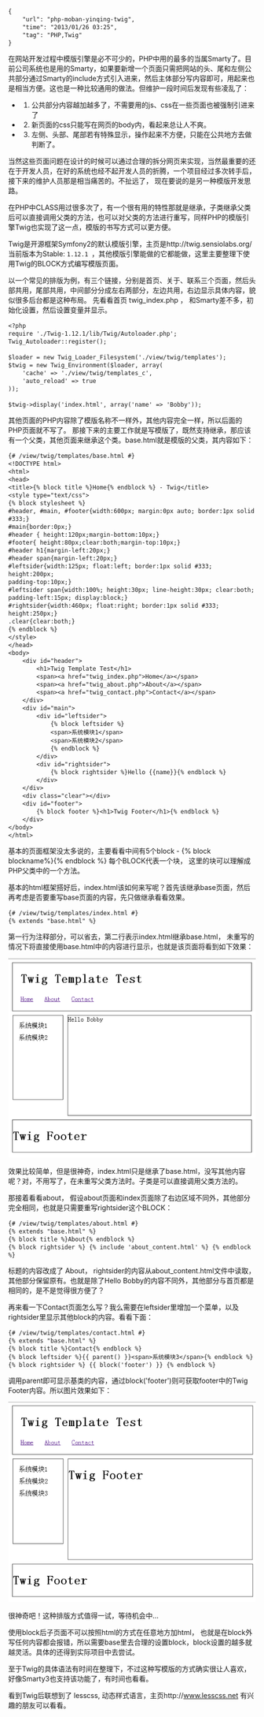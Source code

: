 ```
{
    "url": "php-moban-yinqing-twig",
    "time": "2013/01/26 03:25",
    "tag": "PHP,Twig"
}
```

在网站开发过程中模版引擎是必不可少的，PHP中用的最多的当属Smarty了。目前公司系统也是用的Smarty，如果要新增一个页面只需把网站的头、尾和左侧公共部分通过Smarty的include方式引入进来，然后主体部分写内容即可，用起来也是相当方便。这也是一种比较通用的做法。但维护一段时间后发现有些凌乱了：

- 1. 公共部分内容越加越多了，不需要用的js、css在一些页面也被强制引进来了
- 2. 新页面的css只能写在网页的body内，看起来总让人不爽。
- 3. 左侧、头部、尾部若有特殊显示，操作起来不方便，只能在公共地方去做判断了。

当然这些页面问题在设计的时候可以通过合理的拆分网页来实现，当然最重要的还在于开发人员，在好的系统也经不起开发人员的折腾，一个项目经过多次转手后，接下来的维护人员那是相当痛苦的。不扯远了， 现在要说的是另一种模版开发思路。

在PHP中CLASS用过很多次了，有一个很有用的特性那就是继承，子类继承父类后可以直接调用父类的方法，也可以对父类的方法进行重写，同样PHP的模版引擎Twig也实现了这一点，模版的书写方式可以更方便。

Twig是开源框架Symfony2的默认模版引擎，主页是http://twig.sensiolabs.org/ 当前版本为Stable: `1.12.1 `，其他模版引擎能做的它都能做，这里主要整理下使用Twig的BLOCK方式编写模版页面。

以一个常见的排版为例，有三个链接，分别是首页、关于、联系三个页面，然后头部共用，尾部共用，中间部分分成左右两部分，左边共用，右边显示具体内容，貌似很多后台都是这种布局。
先看看首页 twig_index.php ， 和Smarty差不多，初始化设置，然后设置变量并显示。

```
<?php
require './Twig-1.12.1/lib/Twig/Autoloader.php';
Twig_Autoloader::register();
 
$loader = new Twig_Loader_Filesystem('./view/twig/templates');
$twig = new Twig_Environment($loader, array(
    'cache' => './view/twig/templates_c',
    'auto_reload' => true
));
 
$twig->display('index.html', array('name' => 'Bobby'));
```
其他页面的PHP内容除了模版名称不一样外，其他内容完全一样，所以后面的PHP页面就不写了。
那接下来的主要工作就是写模版了，既然支持继承，那应该有一个父类，其他页面来继承这个类。base.html就是模版的父类，其内容如下：
```
{# /view/twig/templates/base.html #}
<!DOCTYPE html>
<html>
<head>
<title>{% block title %}Home{% endblock %} - Twig</title>
<style type="text/css">
{% block stylesheet %}
#header, #main, #footer{width:600px; margin:0px auto; border:1px solid #333;}
#main{border:0px;}
#header { height:120px;margin-bottom:10px;}
#footer{ height:80px;clear:both;margin-top:10px;}
#header h1{margin-left:20px;}
#header span{margin-left:20px;}
#leftsider{width:125px; float:left; border:1px solid #333; height:200px;
padding-top:10px;}
#leftsider span{width:100%; height:30px; line-height:30px; clear:both; 
padding-left:15px; display:block;}
#rightsider{width:460px; float:right; border:1px solid #333; height:250px;}
.clear{clear:both;}
{% endblock %}
</style>
</head>
<body>
    <div id="header">
        <h1>Twig Template Test</h1>
        <span><a href="twig_index.php">Home</a></span>
        <span><a href="twig_about.php">About</a></span>
        <span><a href="twig_contact.php">Contact</a></span>
    </div>
    <div id="main">
        <div id="leftsider">
            {% block leftsider %}
            <span>系统模块1</span>
            <span>系统模块2</span>
            {% endblock %}
        </div>
        <div id="rightsider">
            {% block rightsider %}Hello {{name}}{% endblock %}
        </div>
    </div>
    <div class="clear"></div>
    <div id="footer">
        {% block footer %}<h1>Twig Footer</h1>{% endblock %}
    </div>
</body>
</html>
```
基本的页面框架没太多说的，主要看看中间有5个block - {% block blockname%}{% endblock %}  每个BLOCK代表一个块， 这里的块可以理解成PHP父类中的一个方法。

基本的html框架搭好后，index.html该如何来写呢？首先该继承base页面，然后再考虑是否要重写base页面的内容，先只做继承看看效果。
```
{# /view/twig/templates/index.html #}
{% extends "base.html" %}
```
第一行为注释部分，可以省去，第二行表示index.html继承base.html， 未重写的情况下将直接使用base.html中的内容进行显示，也就是该页面将看到如下效果：

![](/static/uploads/twig-1.png)

效果比较简单，但是很神奇，index.html只是继承了base.html，没写其他内容呢？对，不用写了，在未重写父类方法时。子类是可以直接调用父类方法的。

那接着看看about， 假设about页面和index页面除了右边区域不同外，其他部分完全相同，也就是只需要重写rightsider这个BLOCK：
```
{# /view/twig/templates/about.html #}
{% extends "base.html" %}
{% block title %}About{% endblock %}
{% block rightsider %} {% include 'about_content.html' %} {% endblock %}
```
标题的内容改成了 About， rightsider的内容从about_content.html文件中读取，其他部分保留原有。也就是除了Hello Bobby的内容不同外，其他部分与首页都是相同的，是不是觉得很方便了？

再来看一下Contact页面怎么写？我么需要在leftsider里增加一个菜单，以及rightsider里显示其他block的内容。看看下面：
```
{# /view/twig/templates/contact.html #}
{% extends "base.html" %}
{% block title %}Contact{% endblock %}
{% block leftsider %}{{ parent() }}<span>系统模块3</span>{% endblock %}
{% block rightsider %} {{ block('footer') }} {% endblock %}
```
调用parent即可显示基类的内容，通过block('footer')则可获取footer中的Twig Footer内容。所以图片效果如下：

![](/static/uploads/twig-2.png)

很神奇吧！这种排版方式值得一试，等待机会中...

使用block后子页面不可以按照html的方式在任意地方加html， 也就是在block外写任何内容都会报错，所以需要base里去合理的设置block，block设置的越多就越灵活。具体的还得到实际项目中去尝试。

至于Twig的具体语法有时间在整理下，不过这种写模版的方式确实很让人喜欢，好像Smarty3也支持该功能了，有时间也看看。

看到Twig后联想到了 lesscss, 动态样式语言，主页http://www.lesscss.net 有兴趣的朋友可以看看。